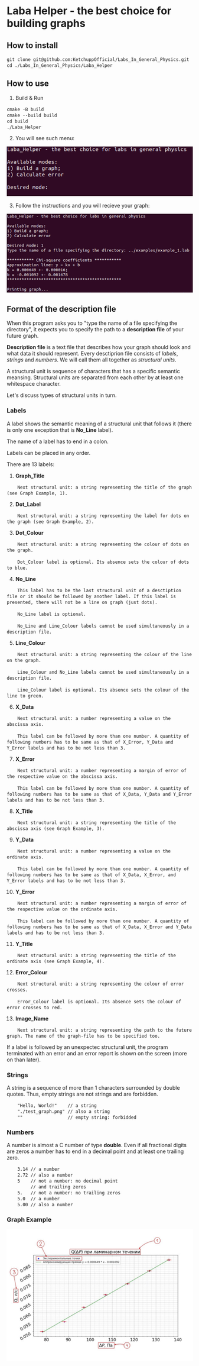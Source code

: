 # Laba Helper - the best choice for building graphs

## How to install
```
git clone git@github.com:KetchuppOfficial/Labs_In_General_Physics.git
cd ./Labs_In_General_Physics/Laba_Helper
```

## How to use

1) Build & Run
```
cmake -B build
cmake --build build
cd build
./Laba_Helper
```

2) You will see such menu:

![picture_1](/Laba_Helper/pictures/picture_1.png)

3) Follow the instructions and you will recieve your graph:

![picture_2](/Laba_Helper/pictures/picture_2.png)

## Format of the description file

When this program asks you to "type the name of a file specifying the directory", it expects you to specify the path to a **description file** of your future graph.

**Description file** is a text file that describes how your graph should look and what data it should represent. Every desctiprion file consists of *labels*, *strings* and *numbers*. We will call them all together as *structural units*.

A structural unit is sequence of characters that has a specific semantic meansing. Structural units are separated from each other by at least one whitespace character.

Let's discuss types of structural units in turn.

### Labels

A label shows the semantic meaning of a structural unit that follows it (there is only one exception that is **No_Line** label). 

The name of a label has to end in a colon.

Labels can be placed in any order.

There are 13 labels:

1) **Graph_Title**
```
    Next structural unit: a string representing the title of the graph (see Graph Example, 1).
```

2) **Dot_Label**
```
    Next structural unit: a string representing the label for dots on the graph (see Graph Example, 2).
```

3) **Dot_Colour**
```
    Next structural unit: a string representing the colour of dots on the graph.

    Dot_Colour label is optional. Its absence sets the colour of dots to blue.
```

4) **No_Line**
```
    This label has to be the last structural unit of a desctiption file or it should be followed by another label. If this label is presented, there will not be a line on graph (just dots).

    No_Line label is optional.

    No_Line and Line_Colour labels cannot be used simultaneously in a description file.
```

5) **Line_Colour**
```
    Next structural unit: a string representing the colour of the line on the graph.

    Line_Colour and No_Line labels cannot be used simultaneously in a description file.

    Line_Colour label is optional. Its absence sets the colour of the line to green.
```

6) **X_Data**
```
    Next structural unit: a number representing a value on the abscissa axis.

    This label can be followed by more than one number. A quantity of following numbers has to be same as that of X_Error, Y_Data and Y_Error labels and has to be not less than 3.
```

7) **X_Error**
```
    Next structural unit: a number representing a margin of error of the respective value on the abscissa axis.

    This label can be followed by more than one number. A quantity of following numbers has to be same as that of X_Data, Y_Data and Y_Error labels and has to be not less than 3.
```

8) **X_Title**
```
    Next structural unit: a string representing the title of the abscissa axis (see Graph Example, 3).
```

9) **Y_Data**
```
    Next structural unit: a number representing a value on the ordinate axis.

    This label can be followed by more than one number. A quantity of following numbers has to be same as that of X_Data, X_Error, and Y_Error labels and has to be not less than 3.
```

10) **Y_Error**
```
    Next structural unit: a number representing a margin of error of the respective value on the ordinate axis.

    This label can be followed by more than one number. A quantity of following numbers has to be same as that of X_Data, X_Error and Y_Data labels and has to be not less than 3.
```

11) **Y_Title**
```
    Next structural unit: a string representing the title of the ordinate axis (see Graph Example, 4).
```

12) **Error_Colour**
```
    Next structural unit: a string representing the colour of error crosses.

    Error_Colour label is optional. Its absence sets the colour of error crosses to red.
```

13) **Image_Name**
```
    Next structural unit: a string representing the path to the future graph. The name of the graph-file has to be specified too.
```

If a label is followed by an unexpectec structural unit, the program terminated with an error and an error report is shown on the screen (more on than later).

### Strings

A string is a sequence of more than 1 characters surrounded by double quotes. Thus, empty strings are not strings and are forbidden.
```
    "Hello, World!"    // a string
    "./test_graph.png" // also a string
    ""                 // empty string: forbidded
```

### Numbers

A number is almost a C number of type **double**. Even if all fractional digits are zeros a number has to end in a decimal point and at least one trailing zero.
```
    3.14 // a number
    2.72 // also a number
    5    // not a number: no decimal point 
         // and trailing zeros
    5.   // not a number: no trailing zeros
    5.0  // a number
    5.00 // also a number
```

### Graph Example
![graph_example](/Laba_Helper/pictures/graph_example.png)
